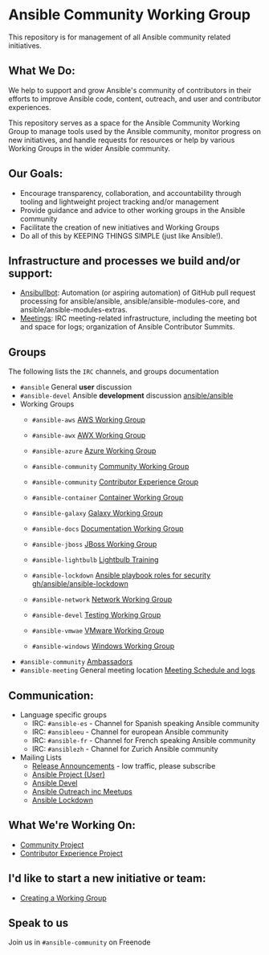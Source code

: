 # Ansible Community Working Group

This repository is for management of all Ansible community related initiatives.

## What We Do:

We help to support and grow Ansible's community of contributors in their efforts to improve Ansible code, content, outreach, and user and contributor experiences.

This repository serves as a space for the Ansible Community Working Group to manage tools used by the Ansible community, monitor progress on new initiatives, and handle requests for resources or help by various Working Groups in the wider Ansible community.

## Our Goals:

* Encourage transparency, collaboration, and accountability through tooling and lightweight project tracking and/or management
* Provide guidance and advice to other working groups in the Ansible community
* Facilitate the creation of new initiatives and Working Groups
* Do all of this by KEEPING THINGS SIMPLE (just like Ansible!).

## Infrastructure and processes we build and/or support:

* [Ansibullbot](https://github.com/ansible/ansibullbot): Automation (or aspiring automation) of GitHub pull request processing for ansible/ansible, ansible/ansible-modules-core, and ansible/ansible-modules-extras.
* [Meetings](https://github.com/ansible/community/tree/master/meetings): IRC meeting-related infrastructure, including the meeting bot and space for logs; organization of Ansible Contributor Summits.

## Groups

The following lists the `IRC` channels, and groups documentation
* `#ansible` General **user** discussion
* `#ansible-devel` Ansible **development** discussion [ansible/ansible](https://github.com/ansible/ansible)
* Working Groups
  - `#ansible-aws` [AWS Working Group](https://github.com/ansible/community/tree/master/group-aws)
  - `#ansible-awx` [AWX Working Group](https://github.com/ansible/community/tree/master/group-awx)
  - `#ansible-azure` [Azure Working Group](https://github.com/ansible/community/tree/master/group-azure)
  - `#ansible-community` [Community Working Group](https://github.com/ansible/community/tree/master/group-community)
  - `#ansible-community` [Contributor Experience Group](https://github.com/ansible/community/tree/master/group-contributor-experience)
  - `#ansible-container` [Container Working Group](https://github.com/ansible/community/tree/master/group-container)
  - `#ansible-galaxy` [Galaxy Working Group](https://github.com/ansible/community/tree/master/group-galaxy)
  - `#ansible-docs` [Documentation Working Group](https://github.com/ansible/community/tree/master/group-docs)

  - `#ansible-jboss` [JBoss Working Group](https://github.com/ansible/community/tree/master/group-jboss)
  - `#ansible-lightbulb` [Lightbulb Training](https://github.com/ansible/lightbulb)
  - `#ansible-lockdown` [Ansible playbook roles for security](https://ansiblelockdown.io/) [gh/ansible/ansible-lockdown](https://github.com/ansible/ansible-lockdown)
  - `#ansible-network` [Network Working Group](https://github.com/ansible/community/tree/master/group-network)
  - `#ansible-devel` [Testing Working Group](https://github.com/ansible/community/tree/master/group-testing)
  - `#ansible-vmwae` [VMware Working Group](https://github.com/ansible/community/tree/master/group-vmware)
  - `#ansible-windows` [Windows Working Group](https://github.com/ansible/community/tree/master/group-windows)
* `#ansible-community` [Ambassadors](https://github.com/ansible/ambassadors)
* `#ansible-meeting` General meeting location [Meeting Schedule and logs](https://github.com/ansible/community/blob/master/meetings)

## Communication:
* Language specific groups
  * IRC: `#ansible-es` - Channel for Spanish speaking Ansible community
  * IRC: `#ansibleeu` - Channel for european Ansible community
  * IRC: `#ansible-fr` - Channel for French speaking Ansible community
  * IRC: `#ansiblezh` - Channel for Zurich Ansible community
* Mailing Lists
  * [Release Announcements](https://groups.google.com/forum/#!forum/ansible-announce) - low traffic, please subscribe
  * [Ansible Project (User)](https://groups.google.com/forum/#!forum/ansible-project)
  * [Ansible Devel](https://groups.google.com/forum/#!forum/ansible-devel)
  * [Ansible Outreach inc Meetups](https://groups.google.com/forum/#!forum/ansible-outreach)
  * [Ansible Lockdown](https://groups.google.com/forum/m/#!forum/ansible-lockdown)

## What We're Working On:

* [Community Project](https://github.com/ansible/community/projects/1)
* [Contributor Experience Project](https://github.com/orgs/ansible/projects/2)


## I'd like to start a new initiative or team:

* [Creating a Working Group](WORKING-GROUPS.md)

## Speak to us

Join us in `#ansible-community` on Freenode
